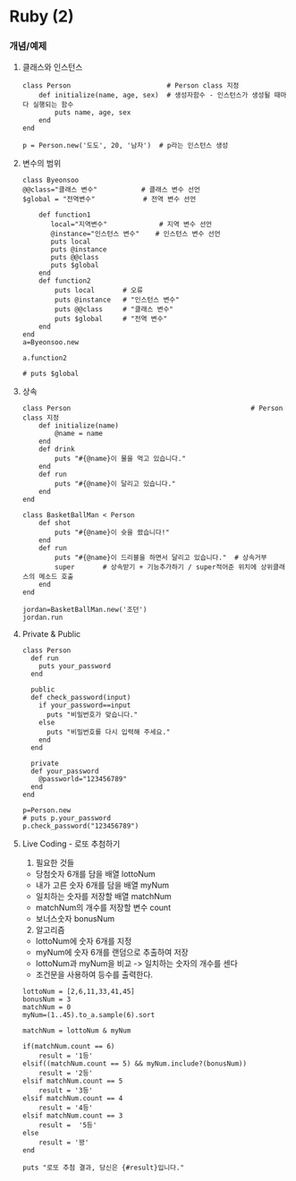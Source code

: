 # Ruby (2)

### 개념/예제


1. 클래스와 인스턴스
    ```
    class Person                        # Person class 지정
        def initialize(name, age, sex)  # 생성자함수 - 인스턴스가 생성될 때마다 실행되는 함수
            puts name, age, sex
        end
    end
    
    p = Person.new('도도', 20, '남자')  # p라는 인스턴스 생성
    ```
    
2. 변수의 범위  
    ```
    class Byeonsoo
    @@class="클래스 변수"           # 클래스 변수 선언
    $global = "전역변수"            # 전역 변수 선언
        
        def function1
           local="지역변수"             # 지역 변수 선언
           @instance="인스턴스 변수"    # 인스턴스 변수 선언
           puts local
           puts @instance
           puts @@class
           puts $global
        end
        def function2
            puts local       # 오류
            puts @instance   # "인스턴스 변수"
            puts @@class     # "클래스 변수"
            puts $global     # "전역 변수"
        end
    end
    a=Byeonsoo.new
    
    a.function2
    
    # puts $global
    ```

3. 상속  
    ```
    class Person                                             # Person class 지정
        def initialize(name)
            @name = name
        end
        def drink
            puts "#{@name}이 물을 먹고 있습니다."
        end
        def run
            puts "#{@name}이 달리고 있습니다."
        end
    end
        
    class BasketBallMan < Person
        def shot
            puts "#{@name}이 슛을 쐈습니다!"
        end
        def run
            puts "#{@name}이 드리블을 하면서 달리고 있습니다."  # 상속거부
            super       # 상속받기 + 기능추가하기 / super적어준 위치에 상위클래스의 메소드 호출
        end
    end
        
    jordan=BasketBallMan.new('조던')
    jordan.run
    ```

4. Private & Public
    ```
   class Person
      def run
        puts your_password
      end
      
      public
      def check_password(input)
        if your_password==input
          puts "비밀번호가 맞습니다."
        else
          puts "비밀번호를 다시 입력해 주세요."
        end
      end
      
      private
      def your_password
        @passworld="123456789"
      end
    end
    
    p=Person.new
    # puts p.your_password
    p.check_password("123456789")
    ```

5. Live Coding - 로또 추첨하기  
    1) 필요한 것들  
    - 당첨숫자 6개를 담을 배열 lottoNum
    - 내가 고른 숫자 6개를 담을 배열 myNum
    - 일치하는 숫자를 저장할 배열 matchNum
    - matchNum의 개수를 저장할 변수 count
    - 보너스숫자 bonusNum  
     
    2) 알고리즘  
    - lottoNum에 숫자 6개를 지정
    - myNum에 숫자 6개를 랜덤으로 추출하여 저장
    - lottoNum과 myNum을 비교 -> 일치하는 숫자의 개수를 센다
    - 조건문을 사용하여 등수를 출력한다.
    
    ```
    lottoNum = [2,6,11,33,41,45]
    bonusNum = 3
    matchNum = 0
    myNum=(1..45).to_a.sample(6).sort
    
    matchNum = lottoNum & myNum
    
    if(matchNum.count == 6)
        result = '1등'
    elsif((matchNum.count == 5) && myNum.include?(bonusNum))
        result = '2등'
    elsif matchNum.count == 5 
        result = '3등'
    elsif matchNum.count == 4
        result = '4등'
    elsif matchNum.count == 3
        result =  '5등'
    else
        result = '꽝'
    end
    
    puts "로또 추첨 결과, 당신은 {#result}입니다."
    ```
